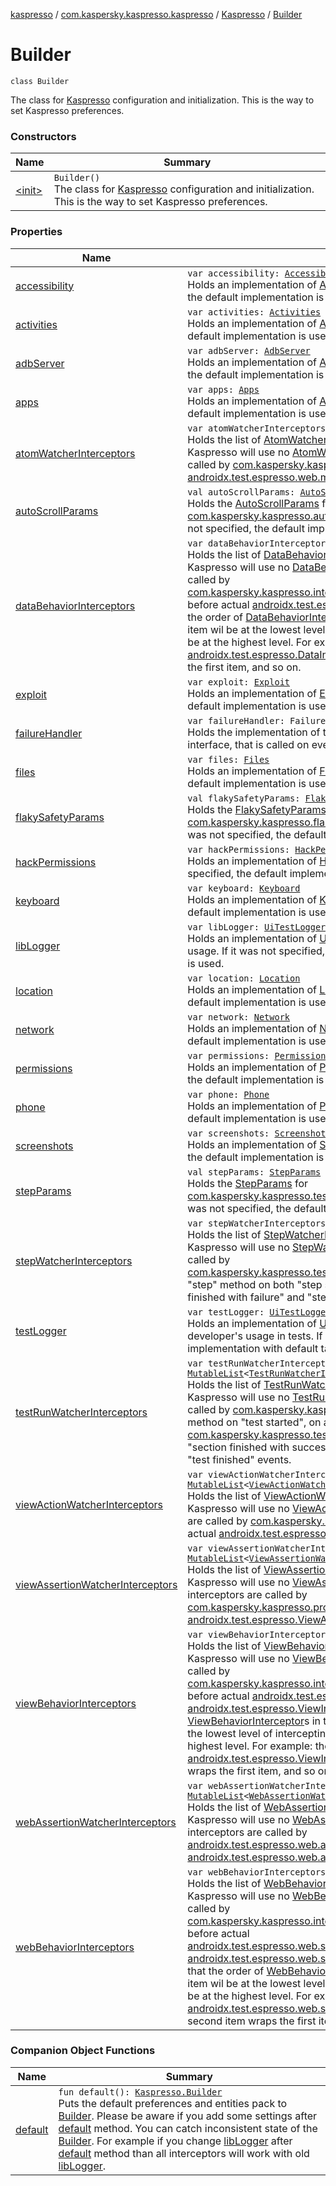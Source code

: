 [kaspresso](../../../index.md) / [com.kaspersky.kaspresso.kaspresso](../../index.md) / [Kaspresso](../index.md) / [Builder](./index.md)

# Builder

`class Builder`

The class for [Kaspresso](../index.md) configuration and initialization. This is the way to set Kaspresso preferences.

### Constructors

| Name | Summary |
|---|---|
| [&lt;init&gt;](-init-.md) | `Builder()`<br>The class for [Kaspresso](../index.md) configuration and initialization. This is the way to set Kaspresso preferences. |

### Properties

| Name | Summary |
|---|---|
| [accessibility](accessibility.md) | `var accessibility: `[`Accessibility`](../../../com.kaspersky.kaspresso.device.accessibility/-accessibility/index.md)<br>Holds an implementation of [Accessibility](../../../com.kaspersky.kaspresso.device.accessibility/-accessibility/index.md) interface. If it was not specified, the default implementation is used. |
| [activities](activities.md) | `var activities: `[`Activities`](../../../com.kaspersky.kaspresso.device.activities/-activities/index.md)<br>Holds an implementation of [Activities](../../../com.kaspersky.kaspresso.device.activities/-activities/index.md) interface. If it was not specified, the default implementation is used. |
| [adbServer](adb-server.md) | `var adbServer: `[`AdbServer`](../../../com.kaspersky.kaspresso.device.server/-adb-server/index.md)<br>Holds an implementation of [AdbServer](../../../com.kaspersky.kaspresso.device.server/-adb-server/index.md) interface. If it was not specified, the default implementation is used. |
| [apps](apps.md) | `var apps: `[`Apps`](../../../com.kaspersky.kaspresso.device.apps/-apps/index.md)<br>Holds an implementation of [Apps](../../../com.kaspersky.kaspresso.device.apps/-apps/index.md) interface. If it was not specified, the default implementation is used. |
| [atomWatcherInterceptors](atom-watcher-interceptors.md) | `var atomWatcherInterceptors: `[`MutableList`](https://kotlinlang.org/api/latest/jvm/stdlib/kotlin.collections/-mutable-list/index.html)`<`[`AtomWatcherInterceptor`](../../../com.kaspersky.kaspresso.interceptors.watcher.view/-atom-watcher-interceptor/index.md)`>`<br>Holds the list of [AtomWatcherInterceptor](../../../com.kaspersky.kaspresso.interceptors.watcher.view/-atom-watcher-interceptor/index.md)s. If it was not specified, Kaspresso will use no [AtomWatcherInterceptor](../../../com.kaspersky.kaspresso.interceptors.watcher.view/-atom-watcher-interceptor/index.md)s. These interceptors are called by [com.kaspersky.kaspresso.proxy.AtomProxy](../../../com.kaspersky.kaspresso.proxy/-atom-proxy/index.md) before [androidx.test.espresso.web.model.Atom](#) is actually called. |
| [autoScrollParams](auto-scroll-params.md) | `val autoScrollParams: `[`AutoScrollParams`](../../../com.kaspersky.kaspresso.params/-auto-scroll-params/index.md)<br>Holds the [AutoScrollParams](../../../com.kaspersky.kaspresso.params/-auto-scroll-params/index.md) for [com.kaspersky.kaspresso.autoscroll.AutoScrollProvider](../../../com.kaspersky.kaspresso.autoscroll/-auto-scroll-provider/index.md)'s usage. If it was not specified, the default implementation is used. |
| [dataBehaviorInterceptors](data-behavior-interceptors.md) | `var dataBehaviorInterceptors: `[`MutableList`](https://kotlinlang.org/api/latest/jvm/stdlib/kotlin.collections/-mutable-list/index.html)`<`[`DataBehaviorInterceptor`](../../../com.kaspersky.kaspresso.interceptors.behavior/-data-behavior-interceptor.md)`>`<br>Holds the list of [DataBehaviorInterceptor](../../../com.kaspersky.kaspresso.interceptors.behavior/-data-behavior-interceptor.md)s. If it was not specified, Kaspresso will use no [DataBehaviorInterceptor](../../../com.kaspersky.kaspresso.interceptors.behavior/-data-behavior-interceptor.md)s. These interceptors are called by [com.kaspersky.kaspresso.interceptors.tokakao.impl.KakaoDataInterceptor](#) before actual [androidx.test.espresso.DataInteraction.check](#) call. Note that the order of [DataBehaviorInterceptor](../../../com.kaspersky.kaspresso.interceptors.behavior/-data-behavior-interceptor.md)s in this list is significant: the first item wil be at the lowest level of intercepting chain, and the last item will be at the highest level. For example: the first item actually wraps the [androidx.test.espresso.DataInteraction.check](#) call, the second item wraps the first item, and so on. |
| [exploit](exploit.md) | `var exploit: `[`Exploit`](../../../com.kaspersky.kaspresso.device.exploit/-exploit/index.md)<br>Holds an implementation of [Exploit](../../../com.kaspersky.kaspresso.device.exploit/-exploit/index.md) interface. If it was not specified, the default implementation is used. |
| [failureHandler](failure-handler.md) | `var failureHandler: FailureHandler?`<br>Holds the implementation of the [androidx.test.espresso.FailureHandler](#) interface, that is called on every failure. |
| [files](files.md) | `var files: `[`Files`](../../../com.kaspersky.kaspresso.device.files/-files/index.md)<br>Holds an implementation of [Files](../../../com.kaspersky.kaspresso.device.files/-files/index.md) interface. If it was not specified, the default implementation is used. |
| [flakySafetyParams](flaky-safety-params.md) | `val flakySafetyParams: `[`FlakySafetyParams`](../../../com.kaspersky.kaspresso.params/-flaky-safety-params/index.md)<br>Holds the [FlakySafetyParams](../../../com.kaspersky.kaspresso.params/-flaky-safety-params/index.md) for [com.kaspersky.kaspresso.flakysafety.FlakySafetyProvider](../../../com.kaspersky.kaspresso.flakysafety/-flaky-safety-provider/index.md)'s usage. If it was not specified, the default implementation is used. |
| [hackPermissions](hack-permissions.md) | `var hackPermissions: `[`HackPermissions`](../../../com.kaspersky.kaspresso.device.permissions/-hack-permissions/index.md)<br>Holds an implementation of [HackPermissions](../../../com.kaspersky.kaspresso.device.permissions/-hack-permissions/index.md) interface. If it was not specified, the default implementation is used. |
| [keyboard](keyboard.md) | `var keyboard: `[`Keyboard`](../../../com.kaspersky.kaspresso.device.keyboard/-keyboard/index.md)<br>Holds an implementation of [Keyboard](../../../com.kaspersky.kaspresso.device.keyboard/-keyboard/index.md) interface. If it was not specified, the default implementation is used. |
| [libLogger](lib-logger.md) | `var libLogger: `[`UiTestLogger`](../../../com.kaspersky.kaspresso.logger/-ui-test-logger.md)<br>Holds an implementation of [UiTestLogger](../../../com.kaspersky.kaspresso.logger/-ui-test-logger.md) interface for inner Kaspresso usage. If it was not specified, the default implementation with default tag is used. |
| [location](location.md) | `var location: `[`Location`](../../../com.kaspersky.kaspresso.device.location/-location/index.md)<br>Holds an implementation of [Location](../../../com.kaspersky.kaspresso.device.location/-location/index.md) interface. If it was not specified, the default implementation is used. |
| [network](network.md) | `var network: `[`Network`](../../../com.kaspersky.kaspresso.device.network/-network/index.md)<br>Holds an implementation of [Network](../../../com.kaspersky.kaspresso.device.network/-network/index.md) interface. If it was not specified, the default implementation is used. |
| [permissions](permissions.md) | `var permissions: `[`Permissions`](../../../com.kaspersky.kaspresso.device.permissions/-permissions/index.md)<br>Holds an implementation of [Permissions](../../../com.kaspersky.kaspresso.device.permissions/-permissions/index.md) interface. If it was not specified, the default implementation is used. |
| [phone](phone.md) | `var phone: `[`Phone`](../../../com.kaspersky.kaspresso.device.phone/-phone/index.md)<br>Holds an implementation of [Phone](../../../com.kaspersky.kaspresso.device.phone/-phone/index.md) interface. If it was not specified, the default implementation is used. |
| [screenshots](screenshots.md) | `var screenshots: `[`Screenshots`](../../../com.kaspersky.kaspresso.device.screenshots/-screenshots/index.md)<br>Holds an implementation of [Screenshots](../../../com.kaspersky.kaspresso.device.screenshots/-screenshots/index.md) interface. If it was not specified, the default implementation is used. |
| [stepParams](step-params.md) | `val stepParams: `[`StepParams`](../../../com.kaspersky.kaspresso.params/-step-params/index.md)<br>Holds the [StepParams](../../../com.kaspersky.kaspresso.params/-step-params/index.md) for [com.kaspersky.kaspresso.testcases.core.step.StepsManager](#)'s usage. If it was not specified, the default implementation is used. |
| [stepWatcherInterceptors](step-watcher-interceptors.md) | `var stepWatcherInterceptors: `[`MutableList`](https://kotlinlang.org/api/latest/jvm/stdlib/kotlin.collections/-mutable-list/index.html)`<`[`StepWatcherInterceptor`](../../../com.kaspersky.kaspresso.interceptors.watcher.testcase/-step-watcher-interceptor/index.md)`>`<br>Holds the list of [StepWatcherInterceptor](../../../com.kaspersky.kaspresso.interceptors.watcher.testcase/-step-watcher-interceptor/index.md)s. If it was not specified, Kaspresso will use no [StepWatcherInterceptor](../../../com.kaspersky.kaspresso.interceptors.watcher.testcase/-step-watcher-interceptor/index.md)s. These interceptors are called by [com.kaspersky.kaspresso.testcases.core.testcontext.TestContext](../../../com.kaspersky.kaspresso.testcases.core.testcontext/-test-context/index.md) in "step" method on both "step started", "step finished with success", "step finished with failure" and "step finally finished" events. |
| [testLogger](test-logger.md) | `var testLogger: `[`UiTestLogger`](../../../com.kaspersky.kaspresso.logger/-ui-test-logger.md)<br>Holds an implementation of [UiTestLogger](../../../com.kaspersky.kaspresso.logger/-ui-test-logger.md) interface for external developer's usage in tests. If it was not specified, the default implementation with default tag is used. |
| [testRunWatcherInterceptors](test-run-watcher-interceptors.md) | `var testRunWatcherInterceptors: `[`MutableList`](https://kotlinlang.org/api/latest/jvm/stdlib/kotlin.collections/-mutable-list/index.html)`<`[`TestRunWatcherInterceptor`](../../../com.kaspersky.kaspresso.interceptors.watcher.testcase/-test-run-watcher-interceptor/index.md)`>`<br>Holds the list of [TestRunWatcherInterceptor](../../../com.kaspersky.kaspresso.interceptors.watcher.testcase/-test-run-watcher-interceptor/index.md)s. If it was not specified, Kaspresso will use no [TestRunWatcherInterceptor](../../../com.kaspersky.kaspresso.interceptors.watcher.testcase/-test-run-watcher-interceptor/index.md)s. These interceptors are called by [com.kaspersky.kaspresso.testcases.core.TestRunner](#) in "run" method on "test started", on all [com.kaspersky.kaspresso.testcases.core.sections](../../../com.kaspersky.kaspresso.testcases.core.sections/index.md)' "section started", "section finished with success" and "section finished with failure", and "test finished" events. |
| [viewActionWatcherInterceptors](view-action-watcher-interceptors.md) | `var viewActionWatcherInterceptors: `[`MutableList`](https://kotlinlang.org/api/latest/jvm/stdlib/kotlin.collections/-mutable-list/index.html)`<`[`ViewActionWatcherInterceptor`](../../../com.kaspersky.kaspresso.interceptors.watcher.view/-view-action-watcher-interceptor/index.md)`>`<br>Holds the list of [ViewActionWatcherInterceptor](../../../com.kaspersky.kaspresso.interceptors.watcher.view/-view-action-watcher-interceptor/index.md)s. If it was not specified, Kaspresso will use no [ViewActionWatcherInterceptor](../../../com.kaspersky.kaspresso.interceptors.watcher.view/-view-action-watcher-interceptor/index.md)s. These interceptors are called by [com.kaspersky.kaspresso.proxy.ViewActionProxy](../../../com.kaspersky.kaspresso.proxy/-view-action-proxy/index.md) before actual [androidx.test.espresso.ViewAction.perform](#) call. |
| [viewAssertionWatcherInterceptors](view-assertion-watcher-interceptors.md) | `var viewAssertionWatcherInterceptors: `[`MutableList`](https://kotlinlang.org/api/latest/jvm/stdlib/kotlin.collections/-mutable-list/index.html)`<`[`ViewAssertionWatcherInterceptor`](../../../com.kaspersky.kaspresso.interceptors.watcher.view/-view-assertion-watcher-interceptor/index.md)`>`<br>Holds the list of [ViewAssertionWatcherInterceptor](../../../com.kaspersky.kaspresso.interceptors.watcher.view/-view-assertion-watcher-interceptor/index.md)s. If it was not specified, Kaspresso will use no [ViewAssertionWatcherInterceptor](../../../com.kaspersky.kaspresso.interceptors.watcher.view/-view-assertion-watcher-interceptor/index.md)s. These interceptors are called by [com.kaspersky.kaspresso.proxy.ViewAssertionProxy](../../../com.kaspersky.kaspresso.proxy/-view-assertion-proxy/index.md) before actual [androidx.test.espresso.ViewAssertion.check](#) call. |
| [viewBehaviorInterceptors](view-behavior-interceptors.md) | `var viewBehaviorInterceptors: `[`MutableList`](https://kotlinlang.org/api/latest/jvm/stdlib/kotlin.collections/-mutable-list/index.html)`<`[`ViewBehaviorInterceptor`](../../../com.kaspersky.kaspresso.interceptors.behavior/-view-behavior-interceptor.md)`>`<br>Holds the list of [ViewBehaviorInterceptor](../../../com.kaspersky.kaspresso.interceptors.behavior/-view-behavior-interceptor.md)s. If it was not specified, Kaspresso will use no [ViewBehaviorInterceptor](../../../com.kaspersky.kaspresso.interceptors.behavior/-view-behavior-interceptor.md)s. These interceptors are called by [com.kaspersky.kaspresso.interceptors.tokakao.impl.KakaoViewInterceptor](#) before actual [androidx.test.espresso.ViewInteraction.perform](#) and [androidx.test.espresso.ViewInteraction.check](#) calls. Note that the order of [ViewBehaviorInterceptor](../../../com.kaspersky.kaspresso.interceptors.behavior/-view-behavior-interceptor.md)s in this list is significant: the first item wil be at the lowest level of intercepting chain, and the last item will be at the highest level. For example: the first item actually wraps the [androidx.test.espresso.ViewInteraction.perform](#) call, the second item wraps the first item, and so on. |
| [webAssertionWatcherInterceptors](web-assertion-watcher-interceptors.md) | `var webAssertionWatcherInterceptors: `[`MutableList`](https://kotlinlang.org/api/latest/jvm/stdlib/kotlin.collections/-mutable-list/index.html)`<`[`WebAssertionWatcherInterceptor`](../../../com.kaspersky.kaspresso.interceptors.watcher.view/-web-assertion-watcher-interceptor/index.md)`>`<br>Holds the list of [WebAssertionWatcherInterceptor](../../../com.kaspersky.kaspresso.interceptors.watcher.view/-web-assertion-watcher-interceptor/index.md)s. If it was not specified, Kaspresso will use no [WebAssertionWatcherInterceptor](../../../com.kaspersky.kaspresso.interceptors.watcher.view/-web-assertion-watcher-interceptor/index.md)s. These interceptors are called by [androidx.test.espresso.web.assertion.WebAssertionProxy](../../../androidx.test.espresso.web.assertion/-web-assertion-proxy/index.md) before actual [androidx.test.espresso.web.assertion.WebAssertion.checkResult](#) call. |
| [webBehaviorInterceptors](web-behavior-interceptors.md) | `var webBehaviorInterceptors: `[`MutableList`](https://kotlinlang.org/api/latest/jvm/stdlib/kotlin.collections/-mutable-list/index.html)`<`[`WebBehaviorInterceptor`](../../../com.kaspersky.kaspresso.interceptors.behavior/-web-behavior-interceptor.md)`>`<br>Holds the list of [WebBehaviorInterceptor](../../../com.kaspersky.kaspresso.interceptors.behavior/-web-behavior-interceptor.md)s. If it was not specified, Kaspresso will use no [WebBehaviorInterceptor](../../../com.kaspersky.kaspresso.interceptors.behavior/-web-behavior-interceptor.md)s. These interceptors are called by [com.kaspersky.kaspresso.interceptors.tokakao.impl.KakaoWebInterceptor](#) before actual [androidx.test.espresso.web.sugar.Web.WebInteraction.perform](#) and [androidx.test.espresso.web.sugar.Web.WebInteraction.check](#) calls. Note that the order of [WebBehaviorInterceptor](../../../com.kaspersky.kaspresso.interceptors.behavior/-web-behavior-interceptor.md)s in this list is significant: the first item wil be at the lowest level of intercepting chain, and the last item will be at the highest level. For example: the first item actually wraps the [androidx.test.espresso.web.sugar.Web.WebInteraction.perform](#) call, the second item wraps the first item, and so on. |

### Companion Object Functions

| Name | Summary |
|---|---|
| [default](default.md) | `fun default(): `[`Kaspresso.Builder`](./index.md)<br>Puts the default preferences and entities pack to [Builder](./index.md). Please be aware if you add some settings after [default](default.md) method. You can catch inconsistent state of the [Builder](./index.md). For example if you change [libLogger](lib-logger.md) after [default](default.md) method than all interceptors will work with old [libLogger](lib-logger.md). |
